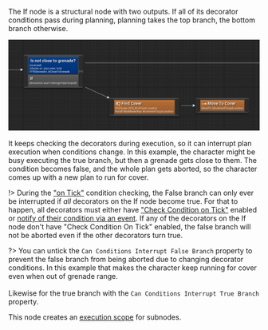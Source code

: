 
The If node is a structural node with two outputs. If all of its decorator conditions pass during planning, planning takes the top branch, the bottom branch otherwise.

![If node](_media/if.png)

It keeps checking the decorators during execution, so it can interrupt plan execution when conditions change. In this example, the character might be busy executing the true branch, but then a grenade gets close to them.
The condition becomes false, and the whole plan gets aborted, so the character comes up with a new plan to run for cover.

!> During the ["on Tick"](decorator?id=condition-check-time) condition checking, the False branch can only ever be interrupted if *all* decorators on the If node become true. For that to happen, all decorators must either have ["Check Condition on Tick"](decorator?id=condition-check-time) enabled or [notify of their condition via an event](htn-component?id=notifyeventbaseddecoratorcondition). If any of the decorators on the If node don't have "Check Condition On Tick" enabled, the false branch will not be aborted even if the other decorators turn true.

?> You can untick the `Can Conditions Interrupt False Branch` property to prevent the false branch from being aborted due to changing decorator conditions. 
In this example that makes the character keep running for cover even when out of grenade range.<br><br>Likewise for the true branch with the `Can Conditions Interrupt True Branch` property.

This node creates an [execution scope](decorator?id=execution-scope) for subnodes.